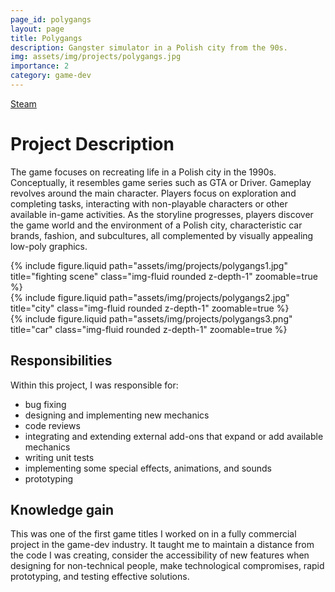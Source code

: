 ```yaml
---
page_id: polygangs
layout: page
title: Polygangs
description: Gangster simulator in a Polish city from the 90s.
img: assets/img/projects/polygangs.jpg
importance: 2
category: game-dev
---
```


<div class="links">
   <a href="https://store.steampowered.com/app/1480060/Poly_Gangs/" class="btn btn-amber btn-sm z-depth-0" role="button">Steam <i class="fab fa-steam"></i></a>
</div>

# Project Description

The game focuses on recreating life in a Polish city in the 1990s. Conceptually, it resembles game series such as GTA or Driver. Gameplay revolves around the main character. Players focus on exploration and completing tasks, interacting with non-playable characters or other available in-game activities. As the storyline progresses, players discover the game world and the environment of a Polish city, characteristic car brands, fashion, and subcultures, all complemented by visually appealing low-poly graphics.

<div class="row">
    <div class="col-sm mt-3 mt-md-0">
        {% include figure.liquid path="assets/img/projects/polygangs1.jpg" title="fighting scene" class="img-fluid rounded z-depth-1" zoomable=true %}
    </div>
     <div class="col-sm mt-3 mt-md-0">
        {% include figure.liquid  path="assets/img/projects/polygangs2.jpg" title="city" class="img-fluid rounded z-depth-1" zoomable=true %}
    </div>
    <div class="col-sm mt-3 mt-md-0">
        {% include figure.liquid path="assets/img/projects/polygangs3.png" title="car" class="img-fluid rounded z-depth-1" zoomable=true %}
    </div>
</div>

## Responsibilities

Within this project, I was responsible for:

- bug fixing
- designing and implementing new mechanics
- code reviews
- integrating and extending external add-ons that expand or add available mechanics
- writing unit tests
- implementing some special effects, animations, and sounds
- prototyping

## Knowledge gain

This was one of the first game titles I worked on in a fully commercial project in the game-dev industry. It taught me to maintain a distance from the code I was creating, consider the accessibility of new features when designing for non-technical people, make technological compromises, rapid prototyping, and testing effective solutions.
